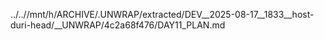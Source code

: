 ../..//mnt/h/ARCHIVE/.UNWRAP/extracted/DEV__2025-08-17__1833__host-duri-head/__UNWRAP/4c2a68f476/DAY11_PLAN.md